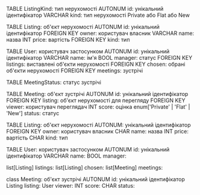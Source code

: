 TABLE ListingKind: тип нерухомості
  AUTONUM id: унікальний ідентифікатор
  VARCHAR kind: тип нерухомості Private або Flat або New

TABLE Listing: об'єкт нерухомості
  AUTONUM id: унікальний ідентифікатор
  FOREIGN KEY owner: користувач власник
  VARCHAR name: назва
  INT price: вартість
  FOREIGN KEY kind: тип

TABLE User: користувач застосунком
  AUTONUM id: унікальний ідентифікатор
  VARCHAR name: ім'я
  BOOL manager: статус
  FOREIGN KEY listings: виставлені об'єкти нерухомості
  FOREIGN KEY chosen: обрані об'єкти нерухомості
  FOREIGN KEY meetings: зустрічі

TABLE MeetingStatus: статус зустрічі

TABLE Meeting: об'єкт зустрічі
  AUTONUM id: унікальний ідентифікатор
  FOREIGN KEY listing: об'єкт нерухомості для перегляду
  FOREIGN KEY viewer: користувач переглядач
  INT score: оцінка
  enum['Private' | 'Flat' | 'New'] status: статус



TABLE Listing: об'єкт нерухомості
  AUTONUM: унікальний ідентифікатор
  FOREIGN KEY owner: користувач власник
  CHAR name: назва
  INT price: вартість
  CHAR kind: тип

TABLE User: користувач застосунком
  AUTONUM id: унікальний ідентифікатор
  VARCHAR name:
  BOOL manager:


  list[Listing] listings:
  list[Listing] chosen:
  list[Meeting] meetings:

class Meeting: об'єкт зустрічі
  AUTONUM id: унікальний ідентифікатор
  Listing listing:
  User viewer:
  INT score:
  CHAR status: